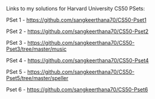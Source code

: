Links to my solutions for Harvard University CS50 PSets:

PSet 1 - https://github.com/sangkeerthana70/CS50-Pset1

PSet 2 - https://github.com/sangkeerthana70/CS50-Pset2

PSet 3 - https://github.com/sangkeerthana70/CS50-Pset3/tree/master/music

PSet 4 - https://github.com/sangkeerthana70/CS50-Pset4

PSet 5 - https://github.com/sangkeerthana70/CS50-Pset5/tree/master/speller

Pset 6 - https://github.com/sangkeerthana70/CS50-Pset6
